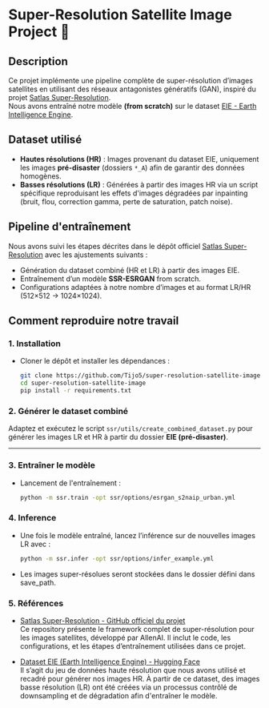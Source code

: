 # Super-Resolution Satellite Image Project 🚀  

## Description  
Ce projet implémente une pipeline complète de super-résolution d’images satellites en utilisant des réseaux antagonistes génératifs (GAN), inspiré du projet [Satlas Super-Resolution](https://github.com/allenai/satlas-super-resolution).  
Nous avons entraîné notre modèle **(from scratch)** sur le dataset [EIE - Earth Intelligence Engine](https://huggingface.co/datasets/blutjens/eie-earth-intelligence-engine).  

## Dataset utilisé  
- **Hautes résolutions (HR)** : Images provenant du dataset EIE, uniquement les images **pré-disaster** (dossiers `*_A`) afin de garantir des données homogènes.  
- **Basses résolutions (LR)** : Générées à partir des images HR via un script spécifique reproduisant les effets d'images dégradées par inpainting (bruit, flou, correction gamma, perte de saturation, patch noise).  

## Pipeline d'entraînement  
Nous avons suivi les étapes décrites dans le dépôt officiel [Satlas Super-Resolution](https://github.com/allenai/satlas-super-resolution) avec les ajustements suivants :  
- Génération du dataset combiné (HR et LR) à partir des images EIE.  
- Entraînement d’un modèle **SSR-ESRGAN** from scratch.  
- Configurations adaptées à notre nombre d’images et au format LR/HR (512×512 → 1024×1024).  

## Comment reproduire notre travail   

### 1. Installation  
- Cloner le dépôt et installer les dépendances :  
  ```bash
  git clone https://github.com/Tijo5/super-resolution-satellite-image.git
  cd super-resolution-satellite-image
  pip install -r requirements.txt

### 2. Générer le dataset combiné

Adaptez et exécutez le script `ssr/utils/create_combined_dataset.py` pour générer les images LR et HR à partir du dossier **EIE (pré-disaster)**.

---

### 3. Entraîner le modèle

- Lancement de l'entraînement :  

  ```bash
  python -m ssr.train -opt ssr/options/esrgan_s2naip_urban.yml

### 4. Inference
- Une fois le modèle entraîné, lancez l’inférence sur de nouvelles images LR avec :
  ```bash
  python -m ssr.infer -opt ssr/options/infer_example.yml
- Les images super-résolues seront stockées dans le dossier défini dans save_path.

### 5. Références

- [Satlas Super-Resolution - GitHub officiel du projet](https://github.com/allenai/satlas-super-resolution)  
  Ce repository présente le framework complet de super-résolution pour les images satellites, développé par AllenAI. Il inclut le code, les configurations, et les étapes d’entraînement utilisées dans ce projet.

- [Dataset EIE (Earth Intelligence Engine) - Hugging Face](https://huggingface.co/datasets/blutjens/eie-earth-intelligence-engine)  
  Il s’agit du jeu de données haute résolution que nous avons utilisé et recadré pour générer nos images HR. À partir de ce dataset, des images basse résolution (LR) ont été créées via un processus contrôlé de downsampling et de dégradation afin d'entraîner le modèle.
  
